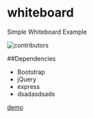 whiteboard
==========

Simple Whiteboard Example

![contributors](http://i42.photobucket.com/albums/e316/tanasiliev/whiteboard_zpse281711f.png)

##Dependencies
 * Bootstrap
 * jQuery
 * express
 * dsadasdsads
 
 



 [demo](http://simple-whiteboard.herokuapp.com) 

